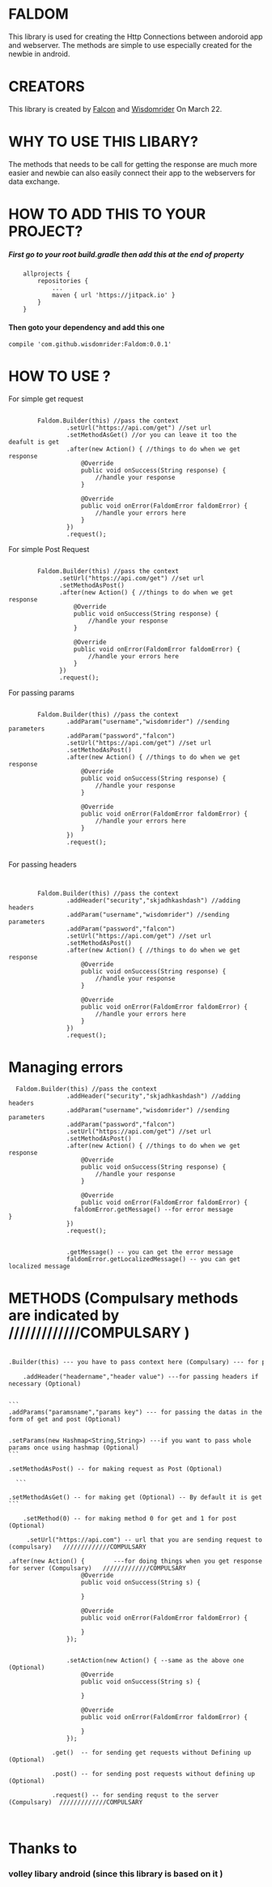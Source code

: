 # FALDOM
This library is used for  creating the Http Connections  between andoroid app and webserver.  The methods are simple to use especially created for the newbie in android.
# CREATORS
This library is created by [Falcon](https://github.com/rehmatfalcon) and [Wisdomrider](https://github.com/wisdomrider) On March 22.

# WHY TO USE THIS LIBARY?


The methods that needs to be call for getting the response are much more easier and newbie can also easily connect their app to the webservers for data exchange. 


# HOW TO ADD THIS TO YOUR PROJECT?

##### First  go to your root build.gradle then add this at the end of property

```
	allprojects {
		repositories {
			...
			maven { url 'https://jitpack.io' }
		}
	}
```

#### Then goto your dependency and add this one

```
compile 'com.github.wisdomrider:Faldom:0.0.1'

```

# HOW TO USE ?


  For simple get request 
```
 
        Faldom.Builder(this) //pass the context
                .setUrl("https://api.com/get") //set url
                .setMethodAsGet() //or you can leave it too the deafult is get
                .after(new Action() { //things to do when we get response
                    @Override
                    public void onSuccess(String response) {
                        //handle your response
                    }

                    @Override
                    public void onError(FaldomError faldomError) {
                        //handle your errors here
                    }
                })
                .request();
```

  For simple Post Request 
  
  ```
  
          Faldom.Builder(this) //pass the context
                .setUrl("https://api.com/get") //set url
                .setMethodAsPost()
                .after(new Action() { //things to do when we get response
                    @Override
                    public void onSuccess(String response) {
                        //handle your response
                    }

                    @Override
                    public void onError(FaldomError faldomError) {
                        //handle your errors here
                    }
                })
                .request();

  ```

For passing params


```

        Faldom.Builder(this) //pass the context
                .addParam("username","wisdomrider") //sending parameters
                .addParam("password","falcon")
                .setUrl("https://api.com/get") //set url
                .setMethodAsPost()
                .after(new Action() { //things to do when we get response
                    @Override
                    public void onSuccess(String response) {
                        //handle your response
                    }

                    @Override
                    public void onError(FaldomError faldomError) {
                        //handle your errors here
                    }
                })
                .request();


```

For passing headers

```
   

        Faldom.Builder(this) //pass the context
                .addHeader("security","skjadhkashdash") //adding headers
                .addParam("username","wisdomrider") //sending parameters
                .addParam("password","falcon")
                .setUrl("https://api.com/get") //set url
                .setMethodAsPost()
                .after(new Action() { //things to do when we get response
                    @Override
                    public void onSuccess(String response) {
                        //handle your response
                    }

                    @Override
                    public void onError(FaldomError faldomError) {
                        //handle your errors here
                    }
                })
                .request();

```

# Managing errors 

```
  Faldom.Builder(this) //pass the context
                .addHeader("security","skjadhkashdash") //adding headers
                .addParam("username","wisdomrider") //sending parameters
                .addParam("password","falcon")
                .setUrl("https://api.com/get") //set url
                .setMethodAsPost()
                .after(new Action() { //things to do when we get response
                    @Override
                    public void onSuccess(String response) {
                        //handle your response
                    }

                    @Override
                    public void onError(FaldomError faldomError) {
                  faldomError.getMessage() --for error message
}
                })
                .request();
                
                
                .getMessage() -- you can get the error message
                faldomError.getLocalizedMessage() -- you can get localized message

```

 


    

# METHODS (Compulsary methods are indicated by /////////////COMPULSARY )

```html
  
.Builder(this) --- you have to pass context here (Compulsary) --- for passing context to Faldom /////////////COMPULSARY

```

```
    .addHeader("headername","header value") ---for passing headers if necessary (Optional)
   
  ```
   
    ```
    .addParams("paramsname","params key") --- for passing the datas in the form of get and post (Optional)
  ```
  
  ```
    .setParams(new Hashmap<String,String>) ---if you want to pass whole params once using hashmap (Optional)
    ```
  ```
  .setMethodAsPost() -- for making request as Post (Optional)
    
    ```

```
    .setMethodAsGet() -- for making get (Optional) -- By default it is get
    ```

```
    .setMethod(0) -- for making method 0 for get and 1 for post (Optional)
  ```

```
     .setUrl("https://api.com") -- url that you are sending request to  (compulsary)   /////////////COMPULSARY
```

```
.after(new Action() {        ---for doing things when you get response for server (Compulsary)   /////////////COMPULSARY
                    @Override
                    public void onSuccess(String s) {
                        
                    }

                    @Override
                    public void onError(FaldomError faldomError) {

                    }
                });

```


```
		
	            .setAction(new Action() { --same as the above one (Optional)
                    @Override
                    public void onSuccess(String s) {
                        
                    }

                    @Override
                    public void onError(FaldomError faldomError) {

                    }
                });

            .get()  -- for sending get requests without Defining up (Optional)
            
            .post() -- for sending post requests without defining up (Optional)
            
            .request() -- for sending requst to the server (Compulsary)  /////////////COMPULSARY
            
            
```


# Thanks to

   ### volley libary android (since this library is based on it )
   


  
  

